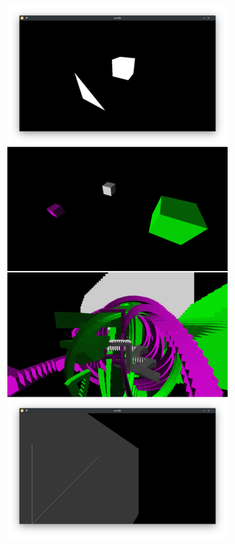 ![Screenshot](./screenshots/screenshot1.png)
![Screenshot](./screenshots/color_cubes.png)
![Screenshot](./screenshots/no_clear.png)
![Screenshot](./screenshots/bug1.png)
